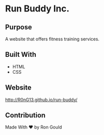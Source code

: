 # Run Buddy Inc.

## Purpose
A website that offers fitness training services.

## Built With
* HTML
* CSS

## Website
http://R0nG13.github.io/run-buddy/

## Contribution
Made With ❤ by Ron Gould
